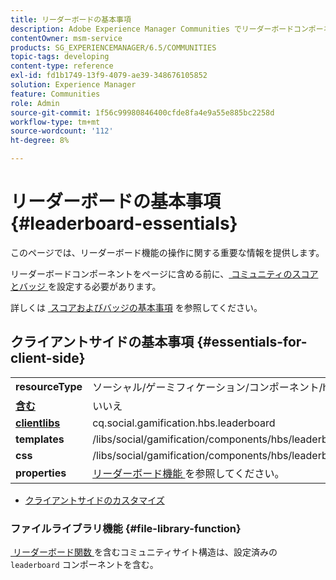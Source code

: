 ```yaml
---
title: リーダーボードの基本事項
description: Adobe Experience Manager Communities でリーダーボードコンポーネントを操作できるように、コミュニティのスコアとバッジを設定する方法について説明します。
contentOwner: msm-service
products: SG_EXPERIENCEMANAGER/6.5/COMMUNITIES
topic-tags: developing
content-type: reference
exl-id: fd1b1749-13f9-4079-ae39-348676105852
solution: Experience Manager
feature: Communities
role: Admin
source-git-commit: 1f56c99980846400cfde8fa4e9a55e885bc2258d
workflow-type: tm+mt
source-wordcount: '112'
ht-degree: 8%

---
```


# リーダーボードの基本事項 {#leaderboard-essentials}

このページでは、リーダーボード機能の操作に関する重要な情報を提供します。

リーダーボードコンポーネントをページに含める前に、[&#x200B; コミュニティのスコアとバッジ &#x200B;](implementing-scoring.md) を設定する必要があります。

詳しくは [&#x200B; スコアおよびバッジの基本事項 &#x200B;](configure-scoring.md) を参照してください。

## クライアントサイドの基本事項 {#essentials-for-client-side}

<table>
 <tbody>
  <tr>
   <td> <strong>resourceType</strong></td>
   <td>ソーシャル/ゲーミフィケーション/コンポーネント/hbs/リーダーボード</td>
  </tr>
  <tr>
   <td> <a href="scf.md#add-or-include-a-communities-component"><strong> 含む </strong></a></td>
   <td>いいえ</td>
  </tr>
  <tr>
   <td> <a href="clientlibs.md"><strong>clientlibs</strong></a></td>
   <td>cq.social.gamification.hbs.leaderboard</td>
  </tr>
  <tr>
   <td> <strong>templates</strong></td>
   <td> /libs/social/gamification/components/hbs/leaderboard/leaderboard.hbs<br /> </td>
  </tr>
  <tr>
   <td> <strong>css</strong></td>
   <td> /libs/social/gamification/components/hbs/leaderboard/clientlibs/leaderboard.css</td>
  </tr>
  <tr>
   <td><strong> properties</strong></td>
   <td><a href="enabling-leaderboard.md"> リーダーボード機能 </a> を参照してください。</td>
  </tr>
 </tbody>
</table>

* [クライアントサイドのカスタマイズ](client-customize.md)

### ファイルライブラリ機能 {#file-library-function}

[&#x200B; リーダーボード関数 &#x200B;](functions.md#leaderboard-function) を含むコミュニティサイト構造は、設定済みの `leaderboard` コンポーネントを含む。
